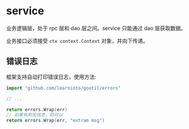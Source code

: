 # service

业务逻辑层，处于 rpc 层和 dao 层之间。service 只能通过 dao 层获取数据。

业务接口必须接受 `ctx context.Context` 对象，并向下传递。

## 错误日志
框架支持自动打印错误日志，使用方法:

```go
import "github.com/learninto/goutil/errors"

// ...

return errors.Wrap(err)
// 如果有附加信息，则可以
return errors.Wrap(err, "extram msg")
```

